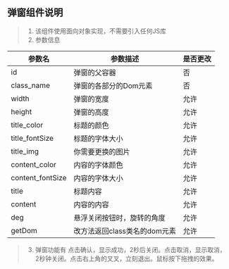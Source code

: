 ## 弹窗组件说明
> 1. 该组件使用面向对象实现，不需要引入任何JS库
> 2. 参数信息
> 
 参数名        | 参数描述              |是否更改|
 ------------- |------------ 		   |--------|
 id            | 弹窗的父容器		   |否|
 class_name    | 弹窗的各部分的Dom元素 |否 |   
 width 		   | 弹窗的宽度  |允许|
 height		   | 弹窗的高度   |允许|
title_color    | 标题的颜色|允许|
title_fontSize | 标题的字体大小|允许|
title_img      | 你需要更换的图片|允许|
content_color  |  内容的字体颜色|允许|
content_fontSize| 内容的字体大小|允许|
title           |  标题内容|允许|
content         |  内容的内容|允许|
deg             |  悬浮关闭按钮时，旋转的角度|允许|
getDom          |  改方法返回class类名的dom元素|允许|

> 3. 弹窗功能有 点击确认，显示成功，2秒后关闭。点击取消，显示取消，2秒钟关闭。点击右上角的叉叉，立刻退出。鼠标按下拖拽的效果。